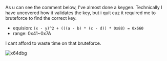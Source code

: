 As u can see the comment below, I've almost done a keygen.
Technically I have uncovered how it validates the key, but i quit cuz it required me to bruteforce to find the correct key.

- equision: `(x - y)^2 + (((a - b) * (c - d)) * 0x88) = 0x660`
- range: 0x41~0x7A


I cant afford to waste time on that bruteforce.

![x64dbg](https://user-images.githubusercontent.com/33578715/163814431-7108bf43-014c-4ae2-8ab4-4040f751c097.png)
